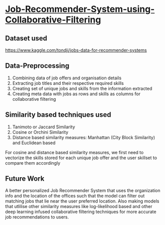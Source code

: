 # [Job-Recommender-System-using-Collaborative-Filtering](https://de-drishti.medium.com/personalized-job-recommendation-system-using-collaborative-filtering-6d663046692a)


## Dataset used
https://www.kaggle.com/tondji/jobs-data-for-recommender-systems <br>

## Data-Preprocessing
1. Combining data of job offers and organisation details <br>
2. Extracting job titles and their respective required skills <br>
3. Creating set of unique jobs and skills from the information extracted <br>
4. Creating meta data with jobs as rows and skills as columns for collaborative filtering <br>

## Similarity based techniques used 
1. Tanimoto or Jaccard Similarity <br>
2. Cosine or Orchini Similarity <br>
3. Distance based similarity measures: Manhattan (City Block Similarity) and Euclidean based <br>

For cosine and distance based similarity measures, we first need to vectorize the skills stored for each unique job offer and the user skillset to compare them accordingly

## Future Work
A better personalized Job Recommender System that uses the organization info and the location of the offices such that the model can filter out matching jobs that lie near the user preferred location. Also making models that utlilise other similarity measures like log-likelihood based and other deep learning infused collaborative filtering techniques for more accurate job recommendations to users.
